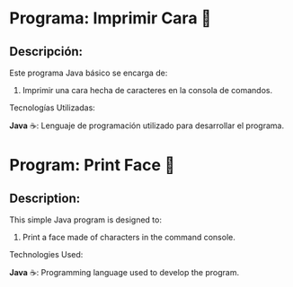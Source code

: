 # Programa: Imprimir Cara :slightly_smiling_face:

## Descripción:

Este programa Java básico se encarga de:

1. Imprimir una cara hecha de caracteres en la consola de comandos.

Tecnologías Utilizadas:

**Java** :coffee:: Lenguaje de programación utilizado para desarrollar el programa.

#

# Program: Print Face :slightly_smiling_face:

## Description:

This simple Java program is designed to:

1. Print a face made of characters in the command console.

Technologies Used:

**Java** :coffee:: Programming language used to develop the program.
